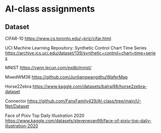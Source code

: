# AI-class  assignments


## Dataset

CIFAR-10
https://www.cs.toronto.edu/~kriz/cifar.html

UCI Machine Learning Repository: Synthetic Control Chart Time Series
https://archive.ics.uci.edu/dataset/139/synthetic+control+chart+time+series

MNIST
https://yann.lecun.com/exdb/mnist/

MixedWM38
https://github.com/Junliangwangdhu/WaferMap

Horse2Zebra
https://www.kaggle.com/datasets/balraj98/horse2zebra-dataset

Connector
https://github.com/FansFamily429/AI-class/tree/main/U-Net/Dataset

Face of Pixiv Top Daily Illustration 2020
https://www.kaggle.com/datasets/stevenevan99/face-of-pixiv-top-daily-illustration-2020
